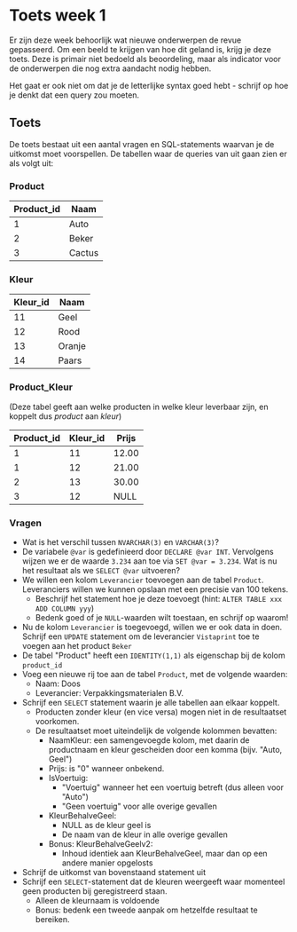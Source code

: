 # Toets week 1

Er zijn deze week behoorlijk wat nieuwe onderwerpen de revue gepasseerd. Om een beeld te krijgen van hoe dit geland is, krijg je deze toets. Deze is primair niet bedoeld als beoordeling, maar als indicator voor de onderwerpen die nog extra aandacht nodig hebben.

Het gaat er ook niet om dat je de letterlijke syntax goed hebt - schrijf op hoe je denkt dat een query zou moeten.

## Toets

De toets bestaat uit een aantal vragen en SQL-statements waarvan je de uitkomst moet voorspellen. De tabellen waar de queries van uit gaan zien er als volgt uit:

### Product

| Product_id | Naam   |
|------------|--------|
| 1          | Auto   |
| 2          | Beker  |
| 3          | Cactus |

### Kleur

| Kleur_id | Naam   |
|----------|--------|
| 11       | Geel   |
| 12       | Rood   |
| 13       | Oranje |
| 14       | Paars  |

### Product_Kleur

(Deze tabel geeft aan welke producten in welke kleur leverbaar zijn, en koppelt dus _product_ aan _kleur_)

| Product_id | Kleur_id | Prijs |
|------------|----------|-------|
| 1          | 11       | 12.00 |
| 1          | 12       | 21.00 |
| 2          | 13       | 30.00 |
| 3          | 12       |  NULL |

### Vragen

* Wat is het verschil tussen `NVARCHAR(3)` en `VARCHAR(3)`?
* De variabele `@var` is gedefinieerd door `DECLARE @var INT`. Vervolgens wijzen we er de waarde `3.234` aan toe via `SET @var = 3.234`. Wat is nu het resultaat als we `SELECT @var` uitvoeren?
* We willen een kolom `Leverancier` toevoegen aan de tabel `Product`. Leveranciers willen we kunnen opslaan met een precisie van 100 tekens.
  * Beschrijf het statement hoe je deze toevoegt (hint: `ALTER TABLE xxx ADD COLUMN yyy`)
  * Bedenk goed of je `NULL`-waarden wilt toestaan, en schrijf op waarom!
* Nu de kolom `Leverancier` is toegevoegd, willen we er ook data in doen. Schrijf een `UPDATE` statement om de leverancier `Vistaprint` toe te voegen aan het product `Beker`
* De tabel "Product" heeft een `IDENTITY(1,1)` als eigenschap bij de kolom `product_id`
* Voeg een nieuwe rij toe aan de tabel `Product`, met de volgende waarden:
  * Naam: Doos
  * Leverancier: Verpakkingsmaterialen B.V.  
* Schrijf een `SELECT` statement waarin je alle tabellen aan elkaar koppelt.
  * Producten zonder kleur (en vice versa) mogen niet in de resultaatset voorkomen.
  * De resultaatset moet uiteindelijk de volgende kolommen bevatten:
    * NaamKleur: een samengevoegde kolom, met daarin de productnaam en kleur gescheiden door een komma (bijv. "Auto, Geel")
    * Prijs: is "0" wanneer onbekend.
    * IsVoertuig:
      * "Voertuig" wanneer het een voertuig betreft (dus alleen voor "Auto")
      * "Geen voertuig" voor alle overige gevallen
    * KleurBehalveGeel:
      * NULL as de kleur geel is
      * De naam van de kleur in alle overige gevallen 
    * Bonus: KleurBehalveGeelv2:
      * Inhoud identiek aan KleurBehalveGeel, maar dan op een andere manier opgelosts
* Schrijf de uitkomst van bovenstaand statement uit
* Schrijf een `SELECT`-statement dat de kleuren weergeeft waar momenteel geen producten bij geregistreerd staan.
  * Alleen de kleurnaam is voldoende
  * Bonus: bedenk een tweede aanpak om hetzelfde resultaat te bereiken.